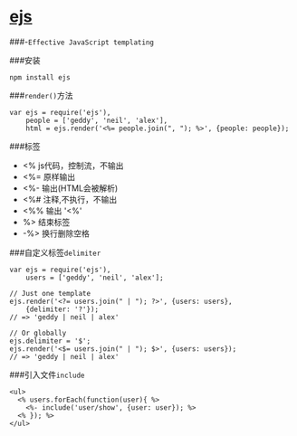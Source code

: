 # [ejs](http://ejs.co/)
###-`Effective JavaScript templating`

###安装
```
npm install ejs
```

###`render()`方法
```
var ejs = require('ejs'),
    people = ['geddy', 'neil', 'alex'],
    html = ejs.render('<%= people.join(", "); %>', {people: people});
```
###标签
* <% js代码，控制流，不输出
* <%= 原样输出
* <%- 输出(HTML会被解析)
* <%# 注释,不执行，不输出
* <%% 输出 '<%'
* %> 结束标签
* -%> 换行删除空格

###自定义标签`delimiter`
```
var ejs = require('ejs'),
    users = ['geddy', 'neil', 'alex'];

// Just one template
ejs.render('<?= users.join(" | "); ?>', {users: users},
    {delimiter: '?'});
// => 'geddy | neil | alex'

// Or globally
ejs.delimiter = '$';
ejs.render('<$= users.join(" | "); $>', {users: users});
// => 'geddy | neil | alex'
```

###引入文件`include`
```
<ul>
  <% users.forEach(function(user){ %>
    <%- include('user/show', {user: user}); %>
  <% }); %>
</ul>
```